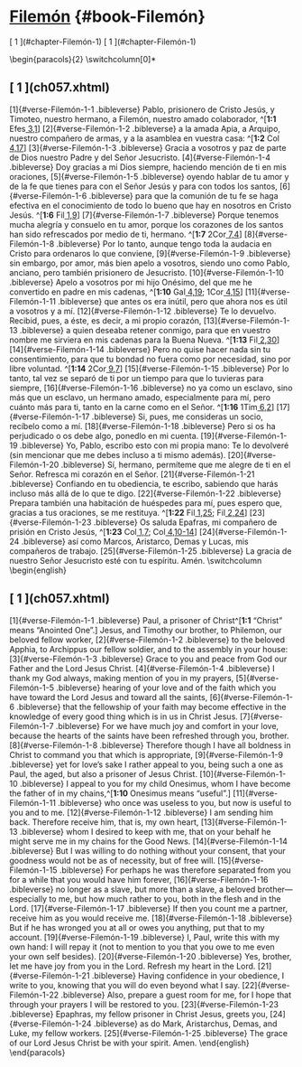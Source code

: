 # [Filemón](ch001.xhtml) {#book-Filemón}

<div id="chapterlinks-Filemón" class="chapterlinks">[&nbsp;1&nbsp;](#chapter-Filemón-1) [&nbsp;1&nbsp;](#chapter-Filemón-1) </div>

\begin{paracols}{2}
\switchcolumn[0]*

<h2 class="chaptertitle">[&nbsp;1&nbsp;](ch057.xhtml)<span><span id="chapter-Filemón-1"></span></span></h2>

[1]{#verse-Filemón-1-1 .bibleverse} Pablo, prisionero de Cristo Jesús, y Timoteo, nuestro hermano, a Filemón, nuestro amado colaborador, ^[**1:1** Efes[ 3,1](ch046.xhtml#verse-1-Corintios-3-1)] [2]{#verse-Filemón-1-2 .bibleverse} a la amada Apia, a Arquipo, nuestro compañero de armas, y a la asamblea en vuestra casa: ^[**1:2** Col[ 4,17](ch046.xhtml#verse-1-Corintios-4-17)] [3]{#verse-Filemón-1-3 .bibleverse} Gracia a vosotros y paz de parte de Dios nuestro Padre y del Señor Jesucristo.
[4]{#verse-Filemón-1-4 .bibleverse} Doy gracias a mi Dios siempre, haciendo mención de ti en mis oraciones, [5]{#verse-Filemón-1-5 .bibleverse} oyendo hablar de tu amor y de la fe que tienes para con el Señor Jesús y para con todos los santos, [6]{#verse-Filemón-1-6 .bibleverse} para que la comunión de tu fe se haga efectiva en el conocimiento de todo lo bueno que hay en nosotros en Cristo Jesús. ^[**1:6** Fil[ 1,9](ch046.xhtml#verse-1-Corintios-1-9)] [7]{#verse-Filemón-1-7 .bibleverse} Porque tenemos mucha alegría y consuelo en tu amor, porque los corazones de los santos han sido refrescados por medio de ti, hermano. ^[**1:7** 2Cor[ 7,4](ch046.xhtml#verse-1-Corintios-7-4)]
[8]{#verse-Filemón-1-8 .bibleverse} Por lo tanto, aunque tengo toda la audacia en Cristo para ordenaros lo que conviene, [9]{#verse-Filemón-1-9 .bibleverse} sin embargo, por amor, más bien apelo a vosotros, siendo uno como Pablo, anciano, pero también prisionero de Jesucristo. [10]{#verse-Filemón-1-10 .bibleverse} Apelo a vosotros por mi hijo Onésimo, del que me he convertido en padre en mis cadenas, ^[**1:10** Gal[ 4,19](ch046.xhtml#verse-1-Corintios-4-19); 1Cor[ 4,15](ch046.xhtml#verse-1-Corintios-4-15)] [11]{#verse-Filemón-1-11 .bibleverse} que antes os era inútil, pero que ahora nos es útil a vosotros y a mí. [12]{#verse-Filemón-1-12 .bibleverse} Te lo devuelvo. Recibid, pues, a éste, es decir, a mi propio corazón, [13]{#verse-Filemón-1-13 .bibleverse} a quien deseaba retener conmigo, para que en vuestro nombre me sirviera en mis cadenas para la Buena Nueva. ^[**1:13** Fil[ 2,30](ch046.xhtml#verse-1-Corintios-2-30)] [14]{#verse-Filemón-1-14 .bibleverse} Pero no quise hacer nada sin tu consentimiento, para que tu bondad no fuera como por necesidad, sino por libre voluntad. ^[**1:14** 2Cor[ 9,7](ch046.xhtml#verse-1-Corintios-9-7)] [15]{#verse-Filemón-1-15 .bibleverse} Por lo tanto, tal vez se separó de ti por un tiempo para que lo tuvieras para siempre, [16]{#verse-Filemón-1-16 .bibleverse} no ya como un esclavo, sino más que un esclavo, un hermano amado, especialmente para mí, pero cuánto más para ti, tanto en la carne como en el Señor. ^[**1:16** 1Tim[ 6,2](ch046.xhtml#verse-1-Corintios-6-2)]
[17]{#verse-Filemón-1-17 .bibleverse} Si, pues, me consideras un socio, recíbelo como a mí. [18]{#verse-Filemón-1-18 .bibleverse} Pero si os ha perjudicado o os debe algo, ponedlo en mi cuenta. [19]{#verse-Filemón-1-19 .bibleverse} Yo, Pablo, escribo esto con mi propia mano: Te lo devolveré (sin mencionar que me debes incluso a ti mismo además). [20]{#verse-Filemón-1-20 .bibleverse} Sí, hermano, permíteme que me alegre de ti en el Señor. Refresca mi corazón en el Señor.
[21]{#verse-Filemón-1-21 .bibleverse} Confiando en tu obediencia, te escribo, sabiendo que harás incluso más allá de lo que te digo.
[22]{#verse-Filemón-1-22 .bibleverse} Prepara también una habitación de huéspedes para mí, pues espero que, gracias a tus oraciones, se me restituya. ^[**1:22** Fil[ 1,25](ch046.xhtml#verse-1-Corintios-1-25); Fil[ 2,24](ch046.xhtml#verse-1-Corintios-2-24)]
[23]{#verse-Filemón-1-23 .bibleverse} Os saluda Epafras, mi compañero de prisión en Cristo Jesús, ^[**1:23** Col[ 1,7](ch046.xhtml#verse-1-Corintios-1-7); Col[ 4,10-14](ch046.xhtml#verse-1-Corintios-4-10)] [24]{#verse-Filemón-1-24 .bibleverse} así como Marcos, Aristarco, Demas y Lucas, mis compañeros de trabajo.
[25]{#verse-Filemón-1-25 .bibleverse} La gracia de nuestro Señor Jesucristo esté con tu espíritu. Amén.
\switchcolumn
\begin{english}

<h2 class="chaptertitle">[&nbsp;1&nbsp;](ch057.xhtml)<span><span id="chapter-Filemón-1"></span></span></h2>

[1]{#verse-Filemón-1-1 .bibleverse} Paul, a prisoner of Christ^[**1:1** “Christ” means “Anointed One”.] Jesus, and Timothy our brother, to Philemon, our beloved fellow worker, [2]{#verse-Filemón-1-2 .bibleverse} to the beloved Apphia, to Archippus our fellow soldier, and to the assembly in your house: [3]{#verse-Filemón-1-3 .bibleverse} Grace to you and peace from God our Father and the Lord Jesus Christ.
[4]{#verse-Filemón-1-4 .bibleverse} I thank my God always, making mention of you in my prayers, [5]{#verse-Filemón-1-5 .bibleverse} hearing of your love and of the faith which you have toward the Lord Jesus and toward all the saints, [6]{#verse-Filemón-1-6 .bibleverse} that the fellowship of your faith may become effective in the knowledge of every good thing which is in us in Christ Jesus. [7]{#verse-Filemón-1-7 .bibleverse} For we have much joy and comfort in your love, because the hearts of the saints have been refreshed through you, brother.
[8]{#verse-Filemón-1-8 .bibleverse} Therefore though I have all boldness in Christ to command you that which is appropriate, [9]{#verse-Filemón-1-9 .bibleverse} yet for love’s sake I rather appeal to you, being such a one as Paul, the aged, but also a prisoner of Jesus Christ. [10]{#verse-Filemón-1-10 .bibleverse} I appeal to you for my child Onesimus, whom I have become the father of in my chains,^[**1:10** Onesimus means “useful”.] [11]{#verse-Filemón-1-11 .bibleverse} who once was useless to you, but now is useful to you and to me. [12]{#verse-Filemón-1-12 .bibleverse} I am sending him back. Therefore receive him, that is, my own heart, [13]{#verse-Filemón-1-13 .bibleverse} whom I desired to keep with me, that on your behalf he might serve me in my chains for the Good News. [14]{#verse-Filemón-1-14 .bibleverse} But I was willing to do nothing without your consent, that your goodness would not be as of necessity, but of free will. [15]{#verse-Filemón-1-15 .bibleverse} For perhaps he was therefore separated from you for a while that you would have him forever, [16]{#verse-Filemón-1-16 .bibleverse} no longer as a slave, but more than a slave, a beloved brother—especially to me, but how much rather to you, both in the flesh and in the Lord. [17]{#verse-Filemón-1-17 .bibleverse} If then you count me a partner, receive him as you would receive me. [18]{#verse-Filemón-1-18 .bibleverse} But if he has wronged you at all or owes you anything, put that to my account. [19]{#verse-Filemón-1-19 .bibleverse} I, Paul, write this with my own hand: I will repay it (not to mention to you that you owe to me even your own self besides). [20]{#verse-Filemón-1-20 .bibleverse} Yes, brother, let me have joy from you in the Lord. Refresh my heart in the Lord.
[21]{#verse-Filemón-1-21 .bibleverse} Having confidence in your obedience, I write to you, knowing that you will do even beyond what I say. [22]{#verse-Filemón-1-22 .bibleverse} Also, prepare a guest room for me, for I hope that through your prayers I will be restored to you. [23]{#verse-Filemón-1-23 .bibleverse} Epaphras, my fellow prisoner in Christ Jesus, greets you, [24]{#verse-Filemón-1-24 .bibleverse} as do Mark, Aristarchus, Demas, and Luke, my fellow workers. [25]{#verse-Filemón-1-25 .bibleverse} The grace of our Lord Jesus Christ be with your spirit. Amen.
\end{english}
\end{paracols}

